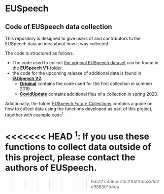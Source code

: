 # EUSpeech
## Code of EUSpeech data collection

This repository is designed to give users of and contributors to the EUSpeech data an idea about how it was collected.

The code is structured as follows:
- The code used to collect [the original EUSpeech dataset](https://dataverse.harvard.edu/dataset.xhtml?persistentId=doi:10.7910/DVN/XPCVEI) can be found in the [**EUSpeech V1**](https://github.com/nicolaiberk/EUSpeech/tree/master/EUSpeech%20V1)-folder.
- the code for the upcoming release of additional data is found in [**EUSpeech V2**](https://github.com/nicolaiberk/EUSpeech/tree/master/EUSpeech%20V2).
  - [**Original**](https://github.com/nicolaiberk/EUSpeech/tree/master/EUSpeech%20V2/Original) contains the code used for the first collection in summer 2019.
  - [**CovidUpdate**](https://github.com/nicolaiberk/EUSpeech/tree/master/EUSpeech%20V2/CovidUpdate) contains additional files of a collection in spring 2020.
  
Additionally, the folder [EUSpeech Future Collections](https://github.com/nicolaiberk/EUSpeech/tree/master/EUSpeech%20Future%20Collections) contains a guide on how to collect data using the functions developed as part of this project, together with example code<sup>1</sup>.

<<<<<<< HEAD
<sup>1</sup>: If you use these functions to collect data outside of this project, please contact the authors of EUSpeech.
=======
[^1]: If you use these functions to collect data outside of this project, please contact the authors of EUSpeech.
>>>>>>> 0d5127a06cdc10c21f4ff0db8c1d2e986301b4ea
